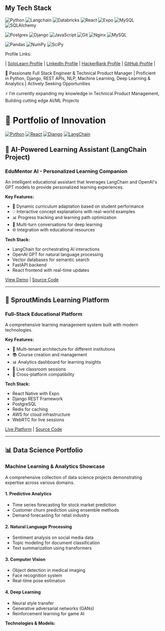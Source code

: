 ## My Tech Stack
![Python](https://img.shields.io/badge/python-3670A0?style=for-the-badge&logo=python&logoColor=ffdd54)
![Langchain](https://img.shields.io/badge/LangChain-1C3C3C.svg?style=for-the-badge&logo=LangChain&logoColor=white)
![Databricks](https://img.shields.io/badge/Databricks-FF3621.svg?style=for-the-badge&logo=Databricks&logoColor=white)
![React](https://img.shields.io/badge/React-61DAFB.svg?style=for-the-badge&logo=React&logoColor=black)
![Expo](https://img.shields.io/badge/Expo-000020.svg?style=for-the-badge&logo=Expo&logoColor=white)
![MySQL](https://img.shields.io/badge/MySQL-4479A1.svg?style=for-the-badge&logo=MySQL&logoColor=white)
![SQLAlchemy](https://img.shields.io/badge/SQLAlchemy-D71F00.svg?style=for-the-badge&logo=SQLAlchemy&logoColor=white)

![Postgres](https://img.shields.io/badge/postgres-%23316192.svg?style=for-the-badge&logo=postgresql&logoColor=white)
![Django](https://img.shields.io/badge/django-%23092E20.svg?style=for-the-badge&logo=django&logoColor=white)
![JavaScript](https://img.shields.io/badge/javascript-%23323330.svg?style=for-the-badge&logo=javascript&logoColor=%23F7DF1E)
![Git](https://img.shields.io/badge/git-%23F05033.svg?style=for-the-badge&logo=git&logoColor=white)
![Nginx](https://img.shields.io/badge/nginx-%23009639.svg?style=for-the-badge&logo=nginx&logoColor=white)
![MySQL](https://img.shields.io/badge/mysql-%2300f.svg?style=for-the-badge&logo=mysql&logoColor=white)

![Pandas](https://img.shields.io/badge/pandas-%23150458.svg?style=for-the-badge&logo=pandas&logoColor=white)
![NumPy](https://img.shields.io/badge/numpy-%23013243.svg?style=for-the-badge&logo=numpy&logoColor=white)
![SciPy](https://img.shields.io/badge/SciPy-%230C55A5.svg?style=for-the-badge&logo=scipy&logoColor=%white)

Profile Links: 

 | 
[SoloLearn Profile](https://www.sololearn.com/profile/1130470)
 | 
[LinkedIn Profile](https://www.linkedin.com/in/mahesh1920/)
 | 
[HackerRank Profile](https://www.hackerrank.com/ug205)
 | 
[GitHub Profile](https://github.com/umamaheshwar-g/)
 | 

🌱 Passionate Full Stack Engineer & Technical Product Manager | Proficient in Python, Django, REST APIs, NLP, Machine Learning, Deep Learning & Analytics | Actively Seeking Opportunities


⚡ I’m currently expanding my knowledge in Technical Product Management, Building cutting edge AI/ML Projects


<!--
**umamaheshwar-g/umamaheshwar-g** is a ✨ _special_ ✨ repository because its `README.md` (this file) appears on your GitHub profile.

Here are some ideas to get you started:
https://github.com/adam-p/markdown-here/wiki/Markdown-Cheatsheet
https://github.com/Ileriayo/markdown-badges#testing

- 🔭 I’m currently working on gopython
- 🌱 I’m currently learning deep learning
- 👯 I’m looking to collaborate on ...
- 🤔 I’m looking for help with ...
- 💬 Ask me about ...
- 📫 How to reach me: ...
- 😄 Pronouns: ...
- ⚡ Fun fact: ...
-->

# 🚀 Portfolio of Innovation

[![Python](https://img.shields.io/badge/Python-3776AB?style=for-the-badge&logo=python&logoColor=white)](https://www.python.org/)
[![React](https://img.shields.io/badge/React-20232A?style=for-the-badge&logo=react&logoColor=61DAFB)](https://reactjs.org/)
[![Django](https://img.shields.io/badge/Django-092E20?style=for-the-badge&logo=django&logoColor=white)](https://www.djangoproject.com/)
[![LangChain](https://img.shields.io/badge/🦜_LangChain-AI-blue?style=for-the-badge)](https://langchain.com/)

## 🤖 AI-Powered Learning Assistant (LangChain Project)

### EduMentor AI - Personalized Learning Companion
An intelligent educational assistant that leverages LangChain and OpenAI's GPT models to provide personalized learning experiences.

**Key Features:**
- 🎯 Dynamic curriculum adaptation based on student performance
- 💡 Interactive concept explanations with real-world examples
- 📊 Progress tracking and learning path optimization
- 🔄 Multi-turn conversations for deep learning
- 🌐 Integration with educational resources

**Tech Stack:**
- LangChain for orchestrating AI interactions
- OpenAI GPT for natural language processing
- Vector databases for semantic search
- FastAPI backend
- React frontend with real-time updates

[View Demo](https://github.com/yourusername/edumentor-ai) | [Source Code](https://github.com/yourusername/edumentor-ai)

---

## 🌱 SproutMinds Learning Platform

### Full-Stack Educational Platform
A comprehensive learning management system built with modern technologies.

**Key Features:**
- 👥 Multi-tenant architecture for different institutions
- 📚 Course creation and management
- 📊 Analytics dashboard for learning insights
- 🎥 Live classroom sessions
- 📱 Cross-platform compatibility

**Tech Stack:**
- React Native with Expo
- Django REST Framework
- PostgreSQL
- Redis for caching
- AWS for cloud infrastructure
- WebRTC for live sessions

[Live Platform](https://sproutminds.com) | [Source Code](https://github.com/yourusername/sproutminds)

---

## 📊 Data Science Portfolio

### Machine Learning & Analytics Showcase
A comprehensive collection of data science projects demonstrating expertise across various domains.

#### 1. Predictive Analytics
- Time series forecasting for stock market prediction
- Customer churn prediction using ensemble methods
- Demand forecasting for retail industry

#### 2. Natural Language Processing
- Sentiment analysis on social media data
- Topic modeling for document classification
- Text summarization using transformers

#### 3. Computer Vision
- Object detection in medical imaging
- Face recognition system
- Real-time pose estimation

#### 4. Deep Learning
- Neural style transfer
- Generative adversarial networks (GANs)
- Reinforcement learning for game AI

**Technologies & Models:**


